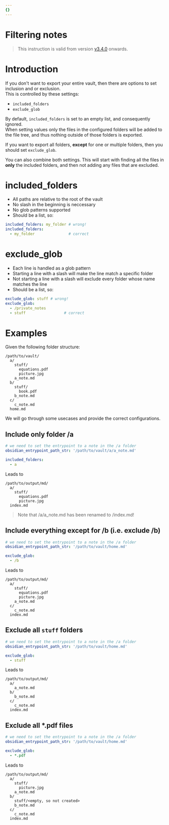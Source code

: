 ```yaml
---
{}
---
```

# Filtering notes   
   
> This instruction is valid from version [v3.4.0](/not_created.md) onwards.    
   
# Introduction   
If you don't want to export your entire vault, then there are options to set inclusion and or exclusion.   
This is controlled by these settings:   
   
- `included_folders`   
- `exclude_glob`   
   
By default, `included_folders` is set to an empty list, and consequently ignored.    
When setting values only the files in the configured folders will be added to the file tree, and thus nothing outside of those folders is exported.   
   
If you want to export all folders, **except** for one or multiple folders, then you should set `exclude_glob`.    
   
You can also combine both settings. This will start with finding all the files in **only** the included folders, and then not adding any files that are excluded.   
   
# included_folders   
   
- All paths are relative to the root of the vault   
- No slash in the beginning is neccessary   
- No glob patterns supported   
- Should be a list, so:   
   
``` yaml
included_folders: my_folder # wrong!
included_folders:
  - my_folder               # correct
```
   
   
# exclude_glob   
   
- Each line is handled as a glob pattern   
- Starting a line with a slash will make the line match a specific folder   
- Not starting a line with a slash will exclude every folder whose name matches the line   
- Should be a list, so:   
   
``` yaml
exclude_glob: stuff # wrong!
exclude_glob:
  - /private_notes
  - stuff                 # correct
```
   
   
# Examples   
Given the following folder structure:   
```
/path/to/vault/
  a/
    stuff/
      equations.pdf
      picture.jpg
    a_note.md
  b/
    stuff/
      book.pdf
    b_note.md
  c/
    c_note.md
  home.md
```
   
   
We will go through some usecases and provide the correct configurations.   
   
## Include only folder /a   
``` yaml
# we need to set the entrypoint to a note in the /a folder
obsidian_entrypoint_path_str: '/path/to/vault/a/a_note.md'

included_folders:
  - a
```
   
   
Leads to   
   
```
/path/to/output/md/
  a/
    stuff/
      equations.pdf
      picture.jpg
  index.md
```
   
   
> Note that /a/a_note.md has been renamed to /index.md!   
   
## Include everything except for /b (i.e. exclude /b)   
``` yaml
# we need to set the entrypoint to a note in the /a folder
obsidian_entrypoint_path_str: '/path/to/vault/home.md'

exclude_glob:
  - /b
```
   
   
Leads to   
   
```
/path/to/output/md/
  a/
    stuff/
      equations.pdf
      picture.jpg
    a_note.md
  c/
    c_note.md
  index.md
```
   
   
## Exclude all `stuff` folders   
``` yaml
# we need to set the entrypoint to a note in the /a folder
obsidian_entrypoint_path_str: '/path/to/vault/home.md'

exclude_glob:
  - stuff
```
   
   
Leads to   
   
```
/path/to/output/md/
  a/
    a_note.md
  b/
    b_note.md
  c/
    c_note.md
  index.md
```
   
   
   
## Exclude all \*.pdf files   
``` yaml
# we need to set the entrypoint to a note in the /a folder
obsidian_entrypoint_path_str: '/path/to/vault/home.md'

exclude_glob:
  - *.pdf
```
   
   
Leads to   
   
```
/path/to/output/md/
  a/
    stuff/
      picture.jpg
    a_note.md
  b/
    stuff/<empty, so not created>
    b_note.md
  c/
    c_note.md
  index.md
```
